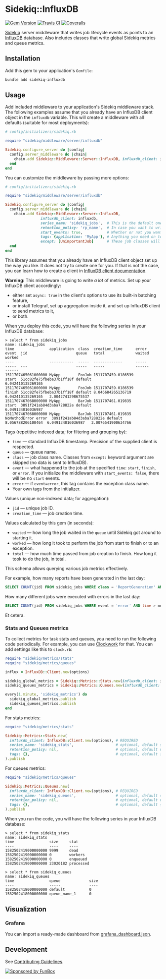 # Sidekiq::InfluxDB

[![Gem Version](https://img.shields.io/gem/v/sidekiq-influxdb.svg)](https://rubygems.org/gems/sidekiq-influxdb)
[![Travis CI](https://img.shields.io/travis/com/funbox/sidekiq-influxdb)](https://travis-ci.com/github/funbox/sidekiq-influxdb)
[![Coveralls](https://img.shields.io/coveralls/funbox/sidekiq-influxdb.svg)](https://coveralls.io/github/funbox/sidekiq-influxdb)

[Sidekiq](https://github.com/mperham/sidekiq/wiki) server middleware
that writes job lifecycle events as points to an [InfluxDB](http://docs.influxdata.com/influxdb/v1.3/) database.
Also includes classes that write global Sidekiq metrics and queue metrics.

## Installation

Add this gem to your application's `Gemfile`:

```bash
bundle add sidekiq-influxdb
```

## Usage

Add included middleware to your application's Sidekiq middleware stack.
The following examples assume that you already have an InfluxDB client object
in the `influxdb` variable.
This will create a middleware with all defaults (suitable for most deployments):

```ruby
# config/initializers/sidekiq.rb

require "sidekiq/middleware/server/influxdb"

Sidekiq.configure_server do |config|
  config.server_middleware do |chain|
    chain.add Sidekiq::Middleware::Server::InfluxDB, influxdb_client: influxdb
  end
end
```

You can customize the middleware by passing more options:

```ruby
# config/initializers/sidekiq.rb

require "sidekiq/middleware/server/influxdb"

Sidekiq.configure_server do |config|
  config.server_middleware do |chain|
    chain.add Sidekiq::Middleware::Server::InfluxDB,
                influxdb_client: influxdb,
                series_name: 'sidekiq_jobs',  # This is the default one.
                retention_policy: 'rp_name',  # In case you want to write metrics to a non-default RP.
                start_events: true,           # Whether or not you want to know when jobs started. See `event` tag description below.
                tags: {application: 'MyApp'}, # Anything you need on top. **Make sure that tag values have low cardinality!**
                except: [UnimportantJob]      # These job classes will be executed without sending any metrics.
  end
end
```

This library assumes that you already have an InfluxDB client object set up the way you like.
It does not try to create one for you.
If that is not the case, you can learn how to create a client
in [InfluxDB client documentation](https://github.com/influxdata/influxdb-ruby#creating-a-client).

**Warning:** This middleware is going to write _a lot_ of metrics.
Set up your InfluxDB client accordingly:
* either set `async: true` in the client's options to use its built-in batching feature,
* or install Telegraf, set up aggregation inside it, and set up InfluxDB client to send metrics to it,
* or both.

When you deploy this code, you will have the following series in your InfluxDB database:

```
> select * from sidekiq_jobs
name: sidekiq_jobs
time                application  class  creation_time      error         event  jid                      queue   total              waited              worked
----                -----------  -----  -------------      -----         -----  ---                      -----   -----              ------              ------
1511707465061000000 MyApp        FooJob 1511707459.0186539               start  51cc82fe75fbeba37b1ff18f default                    6.042410135269165
1511707465061000000 MyApp        FooJob 1511707459.0186539               finish 51cc82fe75fbeba37b1ff18f default 8.046684265136719  6.042410135269165   2.0042741298675537
1511707467068000000 MyApp        BarJob 1511707461.019835                start  3891f241ab84d3aba728822e default                    6.049134016036987
1511707467068000000 MyApp        BarJob 1511707461.019835  NoMethodError error  3891f241ab84d3aba728822e default 8.056788206100464  6.049134016036987   2.0076541900634766
```

Tags (repetitive indexed data; for filtering and grouping by):

* `time` — standard InfluxDB timestamp. Precision of the supplied client is respected.
* `queue` — queue name.
* `class` — job class name. Classes from `except:` keyword argument are skipped (no data is sent to InfluxDB).
* `event` — what happened to the job at the specified `time`: `start`, `finish`, or `error`. If you initialize the middleware with `start_events: false`, there will be no `start` events.
* `error` — if `event=error`, this tag contains the exception class name.
* Your own tags from the initializer.

Values (unique non-indexed data; for aggregation):

* `jid` — unique job ID.
* `creation_time` — job creation time.

Values calculated by this gem (in seconds):

* `waited` — how long the job waited in the `queue` until Sidekiq got around to starting it.
* `worked` — how long it took to perform the job from start to finish or to an exception.
* `total` — how much time passed from job creation to finish. How long it took to do the job, in total.

This schema allows querying various job metrics effectively.

For example, how many reports have been generated in the last day:

```sql
SELECT COUNT(jid) FROM sidekiq_jobs WHERE class = 'ReportGeneration' AND time > now() - 1d
```

How many different jobs were executed with errors in the last day:

```sql
SELECT COUNT(jid) FROM sidekiq_jobs WHERE event = 'error' AND time > now() - 1d GROUP BY class
```

Et cetera.

### Stats and Queues metrics

To collect metrics for task stats and queues, you need to run the following code periodically.
For example, you can use [Clockwork](https://rubygems.org/gems/clockwork) for that.
You can add settings like this to `clock.rb`:

```ruby
require "sidekiq/metrics/stats"
require "sidekiq/metrics/queues"

influx = InfluxDB::Client.new(options)

sidekiq_global_metrics = Sidekiq::Metrics::Stats.new(influxdb_client: influx)
sidekiq_queues_metrics = Sidekiq::Metrics::Queues.new(influxdb_client: influx)

every(1.minute, 'sidekiq_metrics') do
  sidekiq_global_metrics.publish
  sidekiq_queues_metrics.publish
end
```

For stats metrics:

```ruby
require "sidekiq/metrics/stats"

Sidekiq::Metrics::Stats.new(
  influxdb_client: InfluxDB::Client.new(options), # REQUIRED
  series_name: 'sidekiq_stats',                   # optional, default shown
  retention_policy: nil,                          # optional, default nil
  tags: {},                                       # optional, default {}
).publish
```

For queues metrics:

```ruby
require "sidekiq/metrics/queues"

Sidekiq::Metrics::Queues.new(
  influxdb_client: InfluxDB::Client.new(options), # REQUIRED
  series_name: 'sidekiq_queues',                  # optional, default shown
  retention_policy: nil,                          # optional, default nil
  tags: {},                                       # optional, default {}
).publish
```

When you run the code, you will have the following series in your InfluxDB database:

```
> select * from sidekiq_stats
name: sidekiq_stats
time                size     stat
----                ----     ----
1582502419000000000 9999     dead
1582502419000000000 0        workers
1582502419000000000 0        enqueued
1582502419000000000 23020182 processed
```

```
> select * from sidekiq_queues
name: sidekiq_queues
time                queue             size
----                -----             ----
1582502418000000000 default           0
1582502418000000000 queue_name_1      0
```

## Visualization

### Grafana

You can import a ready-made dashboard from [grafana_dashboard.json](grafana_dashboard.json).

## Development

See [Contributing Guidelines](CONTRIBUTING.md).

[![Sponsored by FunBox](https://funbox.ru/badges/sponsored_by_funbox_centered.svg)](https://funbox.ru)
